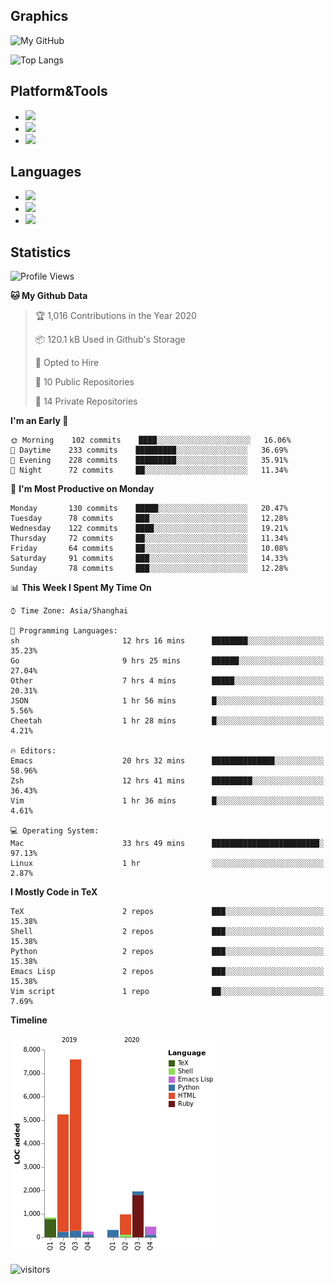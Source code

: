## Graphics

![My GitHub](https://github-readme-stats.vercel.app/api?username=SteamedFish&count_private=true&show_icons=true&theme=buefy&include_all_commits=false)

![Top Langs](https://github-readme-stats.vercel.app/api/top-langs/?username=SteamedFish&theme=buefy&hide=ruby&count_private=true&show_icons=true&layout=compact)

## Platform&Tools

* [![](https://img.shields.io/badge/ArchLinux--purple?style=flat-square&logo=ArchLinux)](https://www.archlinux.org/)
* [![](https://img.shields.io/badge/Gentoo-testing-purple?style=flat-square&logo=Gentoo)](https://www.gentoo.org/)
* [![](https://img.shields.io/badge/Doom%20Emacs-28-blue?style=flat-square&logo=Gnu%20emacs&logoColor=white)](https://www.gnu.org/software/emacs/)

## Languages

* [![](https://img.shields.io/badge/-Python-3776AB?style=flat-square&logo=python&logoColor=white)](https://www.python.org/)
* [![](https://img.shields.io/badge/-Bash-00ADD8?style=flat-square&logo=Gnu-bash&logoColor=white)](https://www.gnu.org/software/bash/)
* [![](https://img.shields.io/badge/-Go-00ADD8?style=flat-square&logo=go&logoColor=white)](https://golang.org/)

## Statistics

<!--START_SECTION:waka-->
![Profile Views](http://img.shields.io/badge/Profile%20Views-5-blue)

**🐱 My Github Data** 

> 🏆 1,016 Contributions in the Year 2020
 > 
> 📦 120.1 kB Used in Github's Storage 
 > 
> 💼 Opted to Hire
 > 
> 📜 10 Public Repositories 
 > 
> 🔑 14 Private Repositories  
 > 
**I'm an Early 🐤** 

```text
🌞 Morning    102 commits    ████░░░░░░░░░░░░░░░░░░░░░   16.06% 
🌆 Daytime    233 commits    █████████░░░░░░░░░░░░░░░░   36.69% 
🌃 Evening    228 commits    █████████░░░░░░░░░░░░░░░░   35.91% 
🌙 Night      72 commits     ██░░░░░░░░░░░░░░░░░░░░░░░   11.34%

```
📅 **I'm Most Productive on Monday** 

```text
Monday       130 commits    █████░░░░░░░░░░░░░░░░░░░░   20.47% 
Tuesday      78 commits     ███░░░░░░░░░░░░░░░░░░░░░░   12.28% 
Wednesday    122 commits    ████░░░░░░░░░░░░░░░░░░░░░   19.21% 
Thursday     72 commits     ██░░░░░░░░░░░░░░░░░░░░░░░   11.34% 
Friday       64 commits     ██░░░░░░░░░░░░░░░░░░░░░░░   10.08% 
Saturday     91 commits     ███░░░░░░░░░░░░░░░░░░░░░░   14.33% 
Sunday       78 commits     ███░░░░░░░░░░░░░░░░░░░░░░   12.28%

```


📊 **This Week I Spent My Time On** 

```text
⌚︎ Time Zone: Asia/Shanghai

💬 Programming Languages: 
sh                       12 hrs 16 mins      ████████░░░░░░░░░░░░░░░░░   35.23% 
Go                       9 hrs 25 mins       ██████░░░░░░░░░░░░░░░░░░░   27.04% 
Other                    7 hrs 4 mins        █████░░░░░░░░░░░░░░░░░░░░   20.31% 
JSON                     1 hr 56 mins        █░░░░░░░░░░░░░░░░░░░░░░░░   5.56% 
Cheetah                  1 hr 28 mins        █░░░░░░░░░░░░░░░░░░░░░░░░   4.21%

🔥 Editors: 
Emacs                    20 hrs 32 mins      ██████████████░░░░░░░░░░░   58.96% 
Zsh                      12 hrs 41 mins      █████████░░░░░░░░░░░░░░░░   36.43% 
Vim                      1 hr 36 mins        █░░░░░░░░░░░░░░░░░░░░░░░░   4.61%

💻 Operating System: 
Mac                      33 hrs 49 mins      ████████████████████████░   97.13% 
Linux                    1 hr                ░░░░░░░░░░░░░░░░░░░░░░░░░   2.87%

```

**I Mostly Code in TeX** 

```text
TeX                      2 repos             ███░░░░░░░░░░░░░░░░░░░░░░   15.38% 
Shell                    2 repos             ███░░░░░░░░░░░░░░░░░░░░░░   15.38% 
Python                   2 repos             ███░░░░░░░░░░░░░░░░░░░░░░   15.38% 
Emacs Lisp               2 repos             ███░░░░░░░░░░░░░░░░░░░░░░   15.38% 
Vim script               1 repo              ██░░░░░░░░░░░░░░░░░░░░░░░   7.69%

```


**Timeline**

![Chart not found](https://raw.githubusercontent.com/SteamedFish/SteamedFish/master/charts/bar_graph.png) 


<!--END_SECTION:waka-->

![visitors](https://visitor-badge.laobi.icu/badge?page_id=SteamedFish.SteamedFish)
